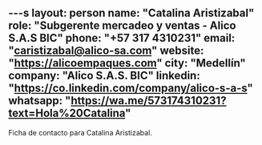 ---s
layout: person
name: "Catalina Aristizabal"
role: "Subgerente mercadeo y ventas - Alico S.A.S BIC"
phone: "+57 317 4310231"
email: "caristizabal@alico-sa.com"
website: "https://alicoempaques.com"
city: "Medellín"
company: "Alico S.A.S. BIC"
linkedin: "https://co.linkedin.com/company/alico-s-a-s"
whatsapp: "https://wa.me/573174310231?text=Hola%20Catalina"
---



Ficha de contacto para Catalina Aristizabal.
